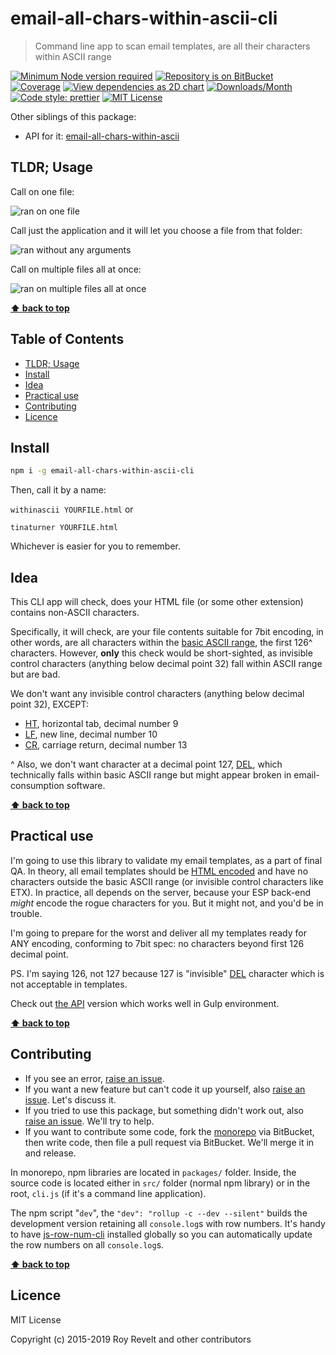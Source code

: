 # email-all-chars-within-ascii-cli

> Command line app to scan email templates, are all their characters within ASCII range

[![Minimum Node version required][node-img]][node-url]
[![Repository is on BitBucket][bitbucket-img]][bitbucket-url]
[![Coverage][cov-img]][cov-url]
[![View dependencies as 2D chart][deps2d-img]][deps2d-url]
[![Downloads/Month][downloads-img]][downloads-url]
[![Code style: prettier][prettier-img]][prettier-url]
[![MIT License][license-img]][license-url]

Other siblings of this package:

- API for it: [email-all-chars-within-ascii](https://bitbucket.org/codsen/email-all-chars-within-ascii)

## TLDR; Usage

Call on one file:

![ran on one file](https://bitbucket.org/codsen/codsen/raw/e99ef54c0bac616e3b12cc4133aafb617f3fc053/packages/email-all-chars-within-ascii-cli/media/mov1.gif)

Call just the application and it will let you choose a file from that folder:

![ran without any arguments](https://bitbucket.org/codsen/codsen/raw/e99ef54c0bac616e3b12cc4133aafb617f3fc053/packages/email-all-chars-within-ascii-cli/media/mov2.gif)

Call on multiple files all at once:

![ran on multiple files all at once](https://bitbucket.org/codsen/codsen/raw/e99ef54c0bac616e3b12cc4133aafb617f3fc053/packages/email-all-chars-within-ascii-cli/media/mov3.gif)

**[⬆ back to top](#markdown-header-email-all-chars-within-ascii-cli)**

## Table of Contents

- [TLDR; Usage](#markdown-header-tldr-usage)
- [Install](#markdown-header-install)
- [Idea](#markdown-header-idea)
- [Practical use](#markdown-header-practical-use)
- [Contributing](#markdown-header-contributing)
- [Licence](#markdown-header-licence)

## Install

```bash
npm i -g email-all-chars-within-ascii-cli
```

Then, call it by a name:

`withinascii YOURFILE.html` or

`tinaturner YOURFILE.html`

Whichever is easier for you to remember.

## Idea

This CLI app will check, does your HTML file (or some other extension) contains non-ASCII characters.

Specifically, it will check, are your file contents suitable for 7bit encoding, in other words, are all characters within the [basic ASCII range](http://www.fileformat.info/info/unicode/block/basic_latin/list.htm), the first 126^ characters. However, **only** this check would be short-sighted, as invisible control characters (anything below decimal point 32) fall within ASCII range but are bad.

We don't want any invisible control characters (anything below decimal point 32), EXCEPT:

- [HT](http://www.fileformat.info/info/unicode/char/0009/index.htm), horizontal tab, decimal number 9
- [LF](http://www.fileformat.info/info/unicode/char/000a/index.htm), new line, decimal number 10
- [CR](http://www.fileformat.info/info/unicode/char/000d/index.htm), carriage return, decimal number 13

^ Also, we don't want character at a decimal point 127, [DEL](http://www.fileformat.info/info/unicode/char/007f/index.htm), which technically falls within basic ASCII range but might appear broken in email-consumption software.

**[⬆ back to top](#markdown-header-email-all-chars-within-ascii-cli)**

## Practical use

I'm going to use this library to validate my email templates, as a part of final QA. In theory, all email templates should be [HTML encoded](https://bitbucket.org/codsen/detergent) and have no characters outside the basic ASCII range (or invisible control characters like ETX). In practice, all depends on the server, because your ESP back-end _might_ encode the rogue characters for you. But it might not, and you'd be in trouble.

I'm going to prepare for the worst and deliver all my templates ready for ANY encoding, conforming to 7bit spec: no characters beyond first 126 decimal point.

PS. I'm saying 126, not 127 because 127 is "invisible" [DEL](http://www.fileformat.info/info/unicode/char/007f/index.htm) character which is not acceptable in templates.

Check out [the API](https://bitbucket.org/codsen/email-all-chars-within-ascii) version which works well in Gulp environment.

**[⬆ back to top](#markdown-header-email-all-chars-within-ascii-cli)**

## Contributing

- If you see an error, [raise an issue](https://bitbucket.org/codsen/codsen/issues/new?title=email-all-chars-within-ascii-cli%20package%20-%20put%20title%20here).
- If you want a new feature but can't code it up yourself, also [raise an issue](https://bitbucket.org/codsen/codsen/issues/new?title=email-all-chars-within-ascii-cli%20package%20-%20put%20title%20here). Let's discuss it.
- If you tried to use this package, but something didn't work out, also [raise an issue](https://bitbucket.org/codsen/codsen/issues/new?title=email-all-chars-within-ascii-cli%20package%20-%20put%20title%20here). We'll try to help.
- If you want to contribute some code, fork the [monorepo](https://bitbucket.org/codsen/codsen/src/) via BitBucket, then write code, then file a pull request via BitBucket. We'll merge it in and release.

In monorepo, npm libraries are located in `packages/` folder. Inside, the source code is located either in `src/` folder (normal npm library) or in the root, `cli.js` (if it's a command line application).

The npm script "`dev`", the `"dev": "rollup -c --dev --silent"` builds the development version retaining all `console.log`s with row numbers. It's handy to have [js-row-num-cli](https://www.npmjs.com/package/js-row-num-cli) installed globally so you can automatically update the row numbers on all `console.log`s.

**[⬆ back to top](#markdown-header-email-all-chars-within-ascii-cli)**

## Licence

MIT License

Copyright (c) 2015-2019 Roy Revelt and other contributors

[node-img]: https://img.shields.io/node/v/email-all-chars-within-ascii-cli.svg?style=flat-square&label=works%20on%20node
[node-url]: https://www.npmjs.com/package/email-all-chars-within-ascii-cli
[bitbucket-img]: https://img.shields.io/badge/repo-on%20BitBucket-brightgreen.svg?style=flat-square
[bitbucket-url]: https://bitbucket.org/codsen/codsen/src/master/packages/email-all-chars-within-ascii-cli
[cov-img]: https://img.shields.io/badge/coverage-Unknown%-red.svg?style=flat-square
[cov-url]: https://bitbucket.org/codsen/codsen/src/master/packages/email-all-chars-within-ascii-cli
[deps2d-img]: https://img.shields.io/badge/deps%20in%202D-see_here-08f0fd.svg?style=flat-square
[deps2d-url]: http://npm.anvaka.com/#/view/2d/email-all-chars-within-ascii-cli
[downloads-img]: https://img.shields.io/npm/dm/email-all-chars-within-ascii-cli.svg?style=flat-square
[downloads-url]: https://npmcharts.com/compare/email-all-chars-within-ascii-cli
[prettier-img]: https://img.shields.io/badge/code_style-prettier-ff69b4.svg?style=flat-square
[prettier-url]: https://prettier.io
[license-img]: https://img.shields.io/badge/licence-MIT-51c838.svg?style=flat-square
[license-url]: https://bitbucket.org/codsen/codsen/src/master/packages/email-all-chars-within-ascii-cli
